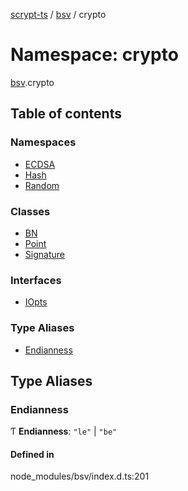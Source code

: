 [scrypt-ts](../README.md) / [bsv](bsv.md) / crypto

# Namespace: crypto

[bsv](bsv.md).crypto

## Table of contents

### Namespaces

- [ECDSA](bsv.crypto.ECDSA.md)
- [Hash](bsv.crypto.Hash.md)
- [Random](bsv.crypto.Random.md)

### Classes

- [BN](../classes/bsv.crypto.BN.md)
- [Point](../classes/bsv.crypto.Point.md)
- [Signature](../classes/bsv.crypto.Signature.md)

### Interfaces

- [IOpts](../interfaces/bsv.crypto.IOpts.md)

### Type Aliases

- [Endianness](bsv.crypto.md#endianness)

## Type Aliases

### Endianness

Ƭ **Endianness**: ``"le"`` \| ``"be"``

#### Defined in

node_modules/bsv/index.d.ts:201

